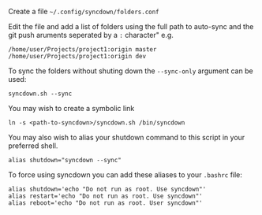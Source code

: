 
Create a file `~/.config/syncdown/folders.conf`

Edit the file and add a list of folders using the full path to auto-sync and the git push aruments seperated by a `:` character" e.g.
```
/home/user/Projects/project1:origin master
/home/user/Projects/project1:origin dev
```
To sync the folders without shuting down the `--sync-only` argument can be used:
```
syncdown.sh --sync
``` 

You may wish to create a symbolic link
```
ln -s <path-to-syncdown>/syncdown.sh /bin/syncdown
```

You may also wish to alias your shutdown command to this script in your preferred shell.
```
alias shutdown="syncdown --sync"
```

To force using syncdown you can add these aliases to your `.bashrc` file:
```
alias shutdown='echo "Do not run as root. Use syncdown"'
alias restart='echo "Do not run as root. Use syncdown"'
alias reboot='echo "Do not run as root. User syncdown"'
```
